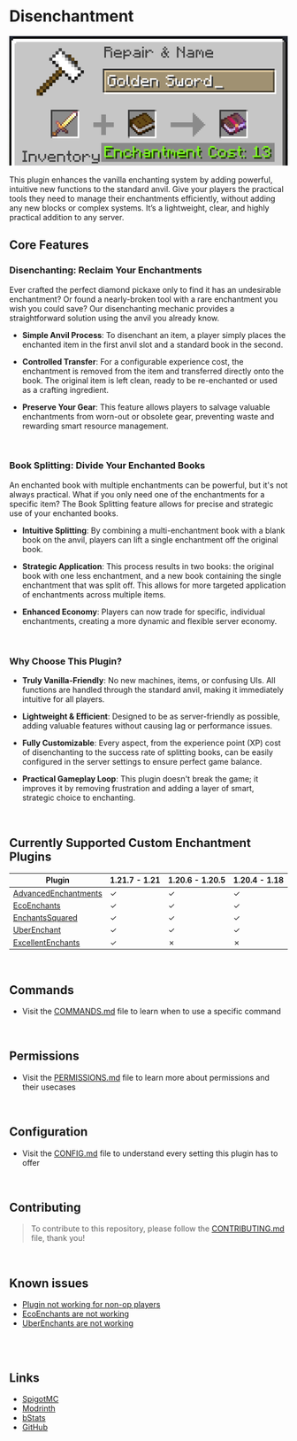 # Disenchantment

![event.png](assets/event.png)

This plugin enhances the vanilla enchanting system by adding powerful, intuitive new functions to the standard anvil. Give your players the practical tools they need to manage their enchantments efficiently, without adding any new blocks or complex systems. It’s a lightweight, clear, and highly practical addition to any server.

## Core Features

### Disenchanting: Reclaim Your Enchantments

Ever crafted the perfect diamond pickaxe only to find it has an undesirable enchantment? Or found a nearly-broken tool with a rare enchantment you wish you could save?
Our disenchanting mechanic provides a straightforward solution using the anvil you already know.

- **Simple Anvil Process**: To disenchant an item, a player simply places the enchanted item in the first anvil slot and a standard book in the second.

- **Controlled Transfer**: For a configurable experience cost, the enchantment is removed from the item and transferred directly onto the book. The original item is left clean, ready to be re-enchanted or used as a crafting ingredient.

- **Preserve Your Gear**: This feature allows players to salvage valuable enchantments from worn-out or obsolete gear, preventing waste and rewarding smart resource management.

<br />

### Book Splitting: Divide Your Enchanted Books

An enchanted book with multiple enchantments can be powerful, but it's not always practical. What if you only need one of the enchantments for a specific item?
The Book Splitting feature allows for precise and strategic use of your enchanted books.

- **Intuitive Splitting**: By combining a multi-enchantment book with a blank book on the anvil, players can lift a single enchantment off the original book.

- **Strategic Application**: This process results in two books: the original book with one less enchantment, and a new book containing the single enchantment that was split off. This allows for more targeted application of enchantments across multiple items.

- **Enhanced Economy**: Players can now trade for specific, individual enchantments, creating a more dynamic and flexible server economy.

<br />

### Why Choose This Plugin?

- **Truly Vanilla-Friendly**: No new machines, items, or confusing UIs. All functions are handled through the standard anvil, making it immediately intuitive for all players.

- **Lightweight & Efficient**: Designed to be as server-friendly as possible, adding valuable features without causing lag or performance issues.

- **Fully Customizable**: Every aspect, from the experience point (XP) cost of disenchanting to the success rate of splitting books, can be easily configured in the server settings to ensure perfect game balance.

- **Practical Gameplay Loop**: This plugin doesn't break the game; it improves it by removing frustration and adding a layer of smart, strategic choice to enchanting.

<br />

## Currently Supported Custom Enchantment Plugins

| Plugin                                                           | 1.21.7 - 1.21 | 1.20.6 - 1.20.5 | 1.20.4 - 1.18 |
|------------------------------------------------------------------|---------------|-----------------|---------------|
| [AdvancedEnchantments](https://www.spigotmc.org/resources/43058) | &check;       | &check;         | &check;       |
| [EcoEnchants](https://www.spigotmc.org/resources/79573)          | &check;       | &check;         | &check;       |
| [EnchantsSquared](https://www.spigotmc.org/resources/86747)      | &check;       | &check;         | &check;       |
| [UberEnchant](https://www.spigotmc.org/resources/19448)          | &check;       | &check;         | &check;       |
| [ExcellentEnchants](https://www.spigotmc.org/resources/61693)    | &check;       | &cross;         | &cross;       |

<br />

## Commands

- Visit the [COMMANDS.md](COMMANDS.md) file to learn when to use a specific command

<br />

## Permissions

- Visit the [PERMISSIONS.md](PERMISSIONS.md) file to learn more about permissions and their usecases

<br />

## Configuration

- Visit the [CONFIG.md](CONFIG.md) file to understand every setting this plugin has to offer

<br />

## Contributing

> To contribute to this repository, please follow the [CONTRIBUTING.md](CONTRIBUTING.md) file, thank you!

<br />

## Known issues

- [Plugin not working for non-op players](https://github.com/H7KZ/Disenchantment/issues/34)
- [EcoEnchants are not working](https://github.com/H7KZ/Disenchantment/issues/31)
- [UberEnchants are not working](https://github.com/H7KZ/Disenchantment/issues/37)

<br />
<br />

## Links

- [SpigotMC](https://www.spigotmc.org/resources/110741)
- [Modrinth](https://modrinth.com/plugin/disenchantment)
- [bStats](https://bstats.org/plugin/bukkit/Disenchantment/19058)
- [GitHub](https://github.com/H7KZ/Disenchantment)
